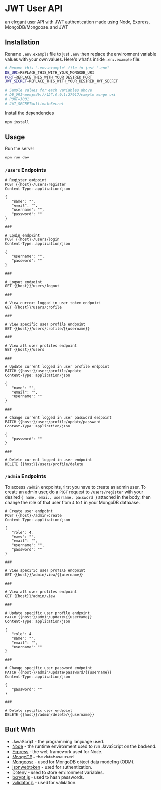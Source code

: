 # JWT User API

an elegant user API with JWT authentication made using Node, Express, MongoDB/Mongoose, and JWT

## Installation

Rename `.env.example` file to just `.env` then replace the environment variable values with your own values. Here's what's inside `.env.example` file:

```sh
# Rename this ".env.example" file to just ".env"
DB_URI=REPLACE_THIS_WITH_YOUR_MONGODB_URI
PORT=REPLACE_THIS_WITH_YOUR_DESIRED_PORT
JWT_SECRET=REPLACE_THIS_WITH_YOUR_DESIRED_JWT_SECRET

# Sample values for each variables above
# DB_URI=mongodb://127.0.0.1:27017/sample-mongo-uri
# PORT=3001
# JWT_SECRET=ultimateSecret
```

Install the dependencies

```bash
npm install
```

## Usage

Run the server

```bash
npm run dev
```

### `/users` Endpoints

```http
# Register endpoint
POST {{host}}/users/register
Content-Type: application/json

{
   "name": "",
   "email": "",
   "username": "",
   "password": ""
}

###

# Login endpoint
POST {{host}}/users/login
Content-Type: application/json

{
   "username": "",
   "password": ""
}

###

# Logout endpoint
GET {{host}}/users/logout

###

# View current logged in user token endpoint
GET {{host}}/users/profile

###

# View specific user profile endpoint
GET {{host}}/users/profile/{{username}}

###

# View all user profiles endpoint
GET {{host}}/users

###

# Update current logged in user profile endpoint
PATCH {{host}}/users/profile/update
Content-Type: application/json

{
   "name": "",
   "email": "",
   "username": ""
}

###

# Change current logged in user password endpoint
PATCH {{host}}/users/profile/update/password
Content-Type: application/json

{
   "password": ""
}

###

# Delete current logged in user endpoint
DELETE {{host}}/users/profile/delete
```

### `/admin` Endpoints

To access `/admin` endpoints, first you have to create an admin user. To create an admin user, do a `POST` request to `/users/register` with your desired `{ name, email, username, password }` attached in the body, then change the role of that user from `4` to `1` in your MongoDB database.

```http
# Create user endpoint
POST {{host}}/admin/create
Content-Type: application/json

{
   "role": 4,
   "name": "",
   "email": "",
   "username": "",
   "password": ""
}

###

# View specific user profile endpoint
GET {{host}}/admin/view/{{username}}

###

# View all user profiles endpoint
GET {{host}}/admin/view

###

# Update specific user profile endpoint
PATCH {{host}}/admin/update/{{username}}
Content-Type: application/json

{
   "role": 4,
   "name": "",
   "email": "",
   "username": ""
}

###

# Change specific user password endpoint
PATCH {{host}}/admin/update/password/{{username}}
Content-Type: application/json

{
   "password": ""
}

###

# Delete specific user endpoint
DELETE {{host}}/admin/delete/{{username}}
```

## Built With

- JavaScript - the programming language used.
- [Node](https://nodejs.org) - the runtime environment used to run JavaScript on the backend.
- [Express](https://expressjs.com) - the web framework used for Node.
- [MongoDB](https://www.mongodb.com) - the database used.
- [Mongoose](https://mongoosejs.com) - used for MongoDB object data modeling (ODM).
- [jsonwebtoken](https://github.com/auth0/node-jsonwebtoken) - used for authentication.
- [Dotenv](https://github.com/motdotla/dotenv) - used to store environment variables.
- [bcrypt.js](https://github.com/dcodeIO/bcrypt.js) - used to hash passwords.
- [validator.js](https://github.com/validatorjs/validator.js) - used for validation.
